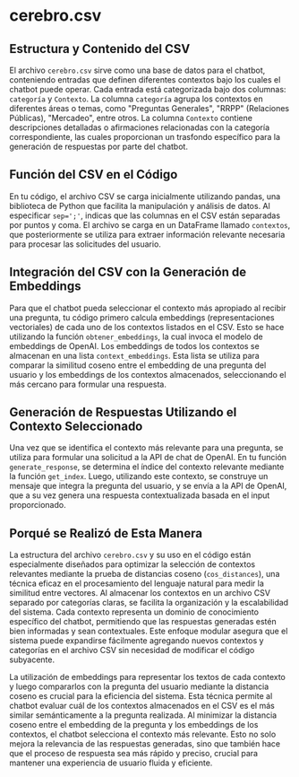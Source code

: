 # cerebro.csv

## Estructura y Contenido del CSV

El archivo `cerebro.csv` sirve como una base de datos para el chatbot, conteniendo entradas que definen diferentes contextos bajo los cuales el chatbot puede operar. Cada entrada está categorizada bajo dos columnas: `categoría` y `Contexto`. La columna `categoría` agrupa los contextos en diferentes áreas o temas, como "Preguntas Generales", "RRPP" (Relaciones Públicas), "Mercadeo", entre otros. La columna `Contexto` contiene descripciones detalladas o afirmaciones relacionadas con la categoría correspondiente, las cuales proporcionan un trasfondo específico para la generación de respuestas por parte del chatbot.

## Función del CSV en el Código

En tu código, el archivo CSV se carga inicialmente utilizando pandas, una biblioteca de Python que facilita la manipulación y análisis de datos. Al especificar `sep=';'`, indicas que las columnas en el CSV están separadas por puntos y coma. El archivo se carga en un DataFrame llamado `contextos`, que posteriormente se utiliza para extraer información relevante necesaria para procesar las solicitudes del usuario.

## Integración del CSV con la Generación de Embeddings

Para que el chatbot pueda seleccionar el contexto más apropiado al recibir una pregunta, tu código primero calcula embeddings (representaciones vectoriales) de cada uno de los contextos listados en el CSV. Esto se hace utilizando la función `obtener_embeddings`, la cual invoca el modelo de embeddings de OpenAI. Los embeddings de todos los contextos se almacenan en una lista `context_embeddings`. Esta lista se utiliza para comparar la similitud coseno entre el embedding de una pregunta del usuario y los embeddings de los contextos almacenados, seleccionando el más cercano para formular una respuesta.

## Generación de Respuestas Utilizando el Contexto Seleccionado

Una vez que se identifica el contexto más relevante para una pregunta, se utiliza para formular una solicitud a la API de chat de OpenAI. En tu función `generate_response`, se determina el índice del contexto relevante mediante la función `get_index`. Luego, utilizando este contexto, se construye un mensaje que integra la pregunta del usuario, y se envía a la API de OpenAI, que a su vez genera una respuesta contextualizada basada en el input proporcionado.

## Porqué se Realizó de Esta Manera

La estructura del archivo `cerebro.csv` y su uso en el código están especialmente diseñados para optimizar la selección de contextos relevantes mediante la prueba de distancias coseno (`cos_distances`), una técnica eficaz en el procesamiento del lenguaje natural para medir la similitud entre vectores. Al almacenar los contextos en un archivo CSV separado por categorías claras, se facilita la organización y la escalabilidad del sistema. Cada contexto representa un dominio de conocimiento específico del chatbot, permitiendo que las respuestas generadas estén bien informadas y sean contextuales. Este enfoque modular asegura que el sistema puede expandirse fácilmente agregando nuevos contextos y categorías en el archivo CSV sin necesidad de modificar el código subyacente.

La utilización de embeddings para representar los textos de cada contexto y luego compararlos con la pregunta del usuario mediante la distancia coseno es crucial para la eficiencia del sistema. Esta técnica permite al chatbot evaluar cuál de los contextos almacenados en el CSV es el más similar semánticamente a la pregunta realizada. Al minimizar la distancia coseno entre el embedding de la pregunta y los embeddings de los contextos, el chatbot selecciona el contexto más relevante. Esto no solo mejora la relevancia de las respuestas generadas, sino que también hace que el proceso de respuesta sea más rápido y preciso, crucial para mantener una experiencia de usuario fluida y eficiente.
